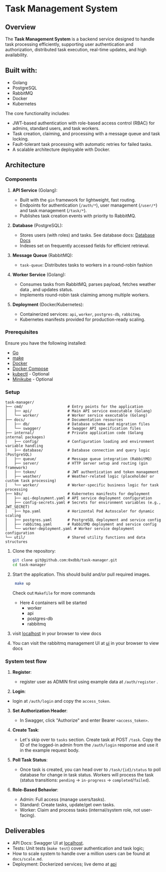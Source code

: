 # Task Management System

## Overview

The **Task Management System** is a backend service designed to handle task processing efficiently, supporting user authentication and authorization, distributed task execution, real-time updates, and high availability. 

Built with:
-
- Golang
- PostgreSQL
- RabbitMQ
- Docker
- Kubernetes


The core functionality includes:
- JWT-based authentication with role-based access control (RBAC) for admins, standard users, and task workers.
- Task creation, claiming, and processing with a message queue and task locking.
- Fault-tolerant task processing with automatic retries for failed tasks.
- A scalable architecture deployable with Docker.


## Architecture

### Components
1. **API Service** (Golang):
   - Built with the `gin` framework for lightweight, fast routing.
   - Endpoints for authentication (`/auth/*`), user management (`/user/*`) and task management (`/task/*`).
    - Publishes task creation events with priority to RabbitMQ. 

2. **Database** (PostgreSQL):
   - Stores users (with roles) and tasks. See database docs: [Database Docs](https://dbdocs.io/dennisboachie9/task-management-system)
   - Indexes set on frequently accessed fields for efficient retrieval.

3. **Message Queue** (RabbitMQ):
   - `task-queue`: Distributes tasks to workers in a round-robin fashion

4. **Worker Service** (Golang):
   - Consumes tasks from RabbitMQ, parses payload, fetches weather data , and updates status.
   - Implements round-robin task claiming among multiple workers.

5. **Deployment** (Docker/Kubernetes):
   - Containerized services: `api`, `worker`, `postgres-db`, `rabbitmq`.
   - Kubernetes manifests provided for production-ready scaling.

### Prerequisites

Ensure you have the following installed:

- [Go](https://go.dev/dl/)
- [make](https://www.gnu.org/s/make/manual/make.html)
- [Docker](https://www.docker.com/)
- [Docker Compose](https://docs.docker.com/compose/)
- [kubectl](https://kubernetes.io/docs/tasks/tools/) - Optional
- [Minikube](https://minikube.sigs.k8s.io/docs/) - Optional

### Setup

```text
task-manager/
├── cmd/                    # Entry points for the application
│   ├── api/                # Main API service executable (Golang)
│   └── worker/             # Worker service executable (Golang)
├── docs/                   # Documentation resources
│   ├── db/                 # Database schema and migration files
│   └── swagger/            # Swagger API specification files
├── internal/               # Private application code (Golang internal packages)
│   ├── config/             # Configuration loading and environment variable handling
│   ├── database/           # Database connection and query logic (PostgreSQL)
│   ├── queue/              # Message queue integration (RabbitMQ)
│   ├── server/             # HTTP server setup and routing (gin framework)
│   ├── token/              # JWT authentication and token management
│   ├── weather/            # Weather-related logic (placeholder or custom task processing)
│   └── worker/             # Worker-specific business logic for task processing
├── k8s/                    # Kubernetes manifests for deployment
│   ├── api-deployment.yaml # API service deployment configuration
│   ├── config-secrets.yaml # Secrets for environment variables (e.g., JWT_SECRET)
│   ├── hpa.yaml            # Horizontal Pod Autoscaler for dynamic scaling
│   ├── postgres.yaml       # PostgreSQL deployment and service config
│   ├── rabbitmq.yaml       # RabbitMQ deployment and service config
│   └── worker-deployment.yaml # Worker service deployment configuration
└── util/                   # Shared utility functions and data structures

```


1. Clone the repository:

   ```sh
   git clone git@github.com:0xdbb/task-manager.git
   cd task-manager
   ````

1. Start the application. This should build and/or pull required images.
   ```sh
    make up
    ````
    Check out `Makefile` for more commands

    - Here 4 containers will be started
        - worker
        - api
        - postgres-db
        - rabbitmq

3. visit [localhost](http://localhost:8000/api/v1) in your browser to view docs

4.  You can visit the rabbitmq management UI at [ui](http://localhost:15672/) in your browser to view docs

### System test flow
<!--
 !   ╭───────────────────────────────────────────────────────╮
 !   │ To test api with swagger docs:                        │
 !   ╰───────────────────────────────────────────────────────╯
-->

1. **Register**:
    - register user as ADMIN first using example data  at `/auth/register` .

2. **Login**:
 - login at `/auth/login` and copy the `access_token`.


3. **Set Authorization Header**:
    - In Swagger, click "Authorize" and enter Bearer `<access_token>`.  

4. **Create Task**:
    - Let's skip over to `tasks` section. Create task at POST `/task`. 
Copy the ID of the logged-in admin from the `/auth/login` response and use it in the example request body.

5. **Poll Task Status**:
    - Once task is created, you can head over to `/task/{id}/status` to poll database for change in task status.
Workers will process the task (status transitions: `pending` → `in-progress` → `completed`/`failed`).

6. **Role-Based Behavior**:
   - Admin: Full access (manage users/tasks).
    - Standard: Create tasks, update/get own tasks.
    - Worker: Claim and process tasks (internal/system role, not user-facing).

## Deliverables
- API Docs: Swagger UI at [localhost](http://localhost:8000/api/v1).
- Tests: Unit tests (`make test`) cover authentication and task logic; 
- How to scale system to handle over a million users can be found at `docs/scale.md`.
- Deployment: Dockerized services; live demo at [api](https://task-manager-6x3jxg.fly.dev/api/v1/)
